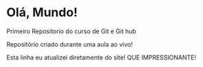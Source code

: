 # Olá, Mundo!
 Primeiro Repositorio do curso de Git e Git hub

 Repositório criado durante uma aula ao vivo!

 Esta linha eu atualizei diretamente do site! QUE IMPRESSIONANTE!
